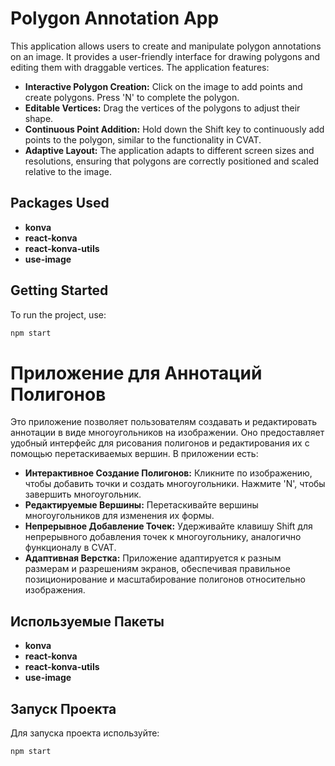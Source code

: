 # Polygon Annotation App

This application allows users to create and manipulate polygon annotations on an image. It provides a user-friendly interface for drawing polygons and editing them with draggable vertices. The application features:

- **Interactive Polygon Creation:** Click on the image to add points and create polygons. Press 'N' to complete the polygon.
- **Editable Vertices:** Drag the vertices of the polygons to adjust their shape.
- **Continuous Point Addition:** Hold down the Shift key to continuously add points to the polygon, similar to the functionality in CVAT.
- **Adaptive Layout:** The application adapts to different screen sizes and resolutions, ensuring that polygons are correctly positioned and scaled relative to the image.

## Packages Used

- **konva**
- **react-konva**
- **react-konva-utils**
- **use-image**


## Getting Started

To run the project, use:

```bash
npm start
```

# Приложение для Аннотаций Полигонов

Это приложение позволяет пользователям создавать и редактировать аннотации в виде многоугольников на изображении. Оно предоставляет удобный интерфейс для рисования полигонов и редактирования их с помощью перетаскиваемых вершин. В приложении есть:

- **Интерактивное Создание Полигонов:** Кликните по изображению, чтобы добавить точки и создать многоугольники. Нажмите 'N', чтобы завершить многоугольник.
- **Редактируемые Вершины:** Перетаскивайте вершины многоугольников для изменения их формы.
- **Непрерывное Добавление Точек:** Удерживайте клавишу Shift для непрерывного добавления точек к многоугольнику, аналогично функционалу в CVAT.
- **Адаптивная Верстка:** Приложение адаптируется к разным размерам и разрешениям экранов, обеспечивая правильное позиционирование и масштабирование полигонов относительно изображения.

## Используемые Пакеты

- **konva**
- **react-konva**
- **react-konva-utils**
- **use-image**

## Запуск Проекта

Для запуска проекта используйте:

```bash
npm start
```
